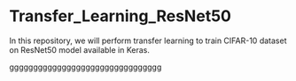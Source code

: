 # Transfer_Learning_ResNet50
In this repository, we will perform transfer learning to train CIFAR-10 dataset on ResNet50 model available in Keras. 

gggggggggggggggggggggggggggggggg
